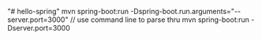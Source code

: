 "# hello-spring" 
mvn spring-boot:run -Dspring-boot.run.arguments="--server.port=3000" // use command line to parse thru
mvn spring-boot:run -Dserver.port=3000
